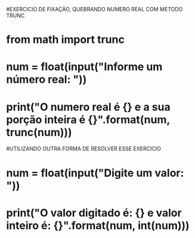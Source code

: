 #EXERCICIO DE FIXAÇÃO, QUEBRANDO NUMERO REAL COM METODO TRUNC
# from math import trunc
# num = float(input("Informe um número real: "))
# print("O numero real é {} e a sua porção inteira é {}".format(num, trunc(num)))

#UTILIZANDO OUTRA FORMA DE RESOLVER ESSE EXERCICIO
# num = float(input("Digite um valor: "))
# print("O valor digitado é: {} e valor inteiro é: {}".format(num, int(num)))
